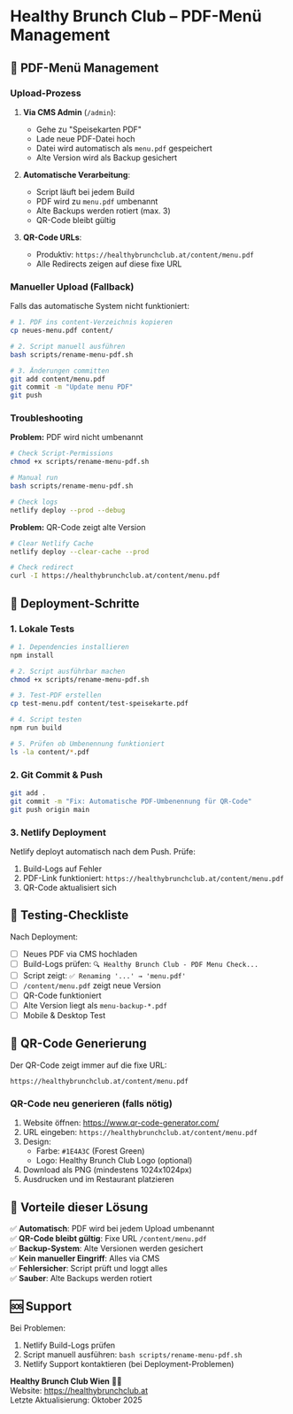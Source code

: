 # Healthy Brunch Club – PDF-Menü Management

## 📄 PDF-Menü Management

### Upload-Prozess

1. **Via CMS Admin** (`/admin`):
   - Gehe zu "Speisekarten PDF"
   - Lade neue PDF-Datei hoch
   - Datei wird automatisch als `menu.pdf` gespeichert
   - Alte Version wird als Backup gesichert

2. **Automatische Verarbeitung**:
   - Script läuft bei jedem Build
   - PDF wird zu `menu.pdf` umbenannt
   - Alte Backups werden rotiert (max. 3)
   - QR-Code bleibt gültig

3. **QR-Code URLs**:
   - Produktiv: `https://healthybrunchclub.at/content/menu.pdf`
   - Alle Redirects zeigen auf diese fixe URL

### Manueller Upload (Fallback)

Falls das automatische System nicht funktioniert:

```bash
# 1. PDF ins content-Verzeichnis kopieren
cp neues-menu.pdf content/

# 2. Script manuell ausführen
bash scripts/rename-menu-pdf.sh

# 3. Änderungen committen
git add content/menu.pdf
git commit -m "Update menu PDF"
git push
```

### Troubleshooting

**Problem:** PDF wird nicht umbenannt
```bash
# Check Script-Permissions
chmod +x scripts/rename-menu-pdf.sh

# Manual run
bash scripts/rename-menu-pdf.sh

# Check logs
netlify deploy --prod --debug
```

**Problem:** QR-Code zeigt alte Version
```bash
# Clear Netlify Cache
netlify deploy --clear-cache --prod

# Check redirect
curl -I https://healthybrunchclub.at/content/menu.pdf
```

## 🚀 Deployment-Schritte

### 1. Lokale Tests

```bash
# 1. Dependencies installieren
npm install

# 2. Script ausführbar machen
chmod +x scripts/rename-menu-pdf.sh

# 3. Test-PDF erstellen
cp test-menu.pdf content/test-speisekarte.pdf

# 4. Script testen
npm run build

# 5. Prüfen ob Umbenennung funktioniert
ls -la content/*.pdf
```

### 2. Git Commit & Push

```bash
git add .
git commit -m "Fix: Automatische PDF-Umbenennung für QR-Code"
git push origin main
```

### 3. Netlify Deployment

Netlify deployt automatisch nach dem Push. Prüfe:
1. Build-Logs auf Fehler
2. PDF-Link funktioniert: `https://healthybrunchclub.at/content/menu.pdf`
3. QR-Code aktualisiert sich

## 🧪 Testing-Checkliste

Nach Deployment:

- [ ] Neues PDF via CMS hochladen
- [ ] Build-Logs prüfen: `🔍 Healthy Brunch Club - PDF Menu Check...`
- [ ] Script zeigt: `✅ Renaming '...' → 'menu.pdf'`
- [ ] `/content/menu.pdf` zeigt neue Version
- [ ] QR-Code funktioniert
- [ ] Alte Version liegt als `menu-backup-*.pdf`
- [ ] Mobile & Desktop Test

## 📱 QR-Code Generierung

Der QR-Code zeigt immer auf die fixe URL:

```
https://healthybrunchclub.at/content/menu.pdf
```

### QR-Code neu generieren (falls nötig)

1. Website öffnen: https://www.qr-code-generator.com/
2. URL eingeben: `https://healthybrunchclub.at/content/menu.pdf`
3. Design:
   - Farbe: `#1E4A3C` (Forest Green)
   - Logo: Healthy Brunch Club Logo (optional)
4. Download als PNG (mindestens 1024x1024px)
5. Ausdrucken und im Restaurant platzieren

## 🎯 Vorteile dieser Lösung

✅ **Automatisch**: PDF wird bei jedem Upload umbenannt  
✅ **QR-Code bleibt gültig**: Fixe URL `/content/menu.pdf`  
✅ **Backup-System**: Alte Versionen werden gesichert  
✅ **Kein manueller Eingriff**: Alles via CMS  
✅ **Fehlersicher**: Script prüft und loggt alles  
✅ **Sauber**: Alte Backups werden rotiert

## 🆘 Support

Bei Problemen:

1. Netlify Build-Logs prüfen
2. Script manuell ausführen: `bash scripts/rename-menu-pdf.sh`
3. Netlify Support kontaktieren (bei Deployment-Problemen)

**Healthy Brunch Club Wien** 🥑🍳  
Website: https://healthybrunchclub.at  
Letzte Aktualisierung: Oktober 2025
